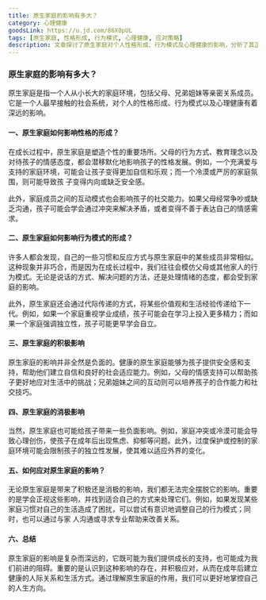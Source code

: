 ```yaml
---
title: 原生家庭的影响有多大？
category: 心理健康
goodsLink: https://u.jd.com/86X0pUL
tags: [原生家庭, 性格形成, 行为模式, 心理健康, 应对策略]
description: 文章探讨了原生家庭对个人性格形成、行为模式及心理健康的影响，分析了其正面与负面影响，并提供了应对策略，强调认识并积极处理原生家庭影响的重要性，以建立健康的人际关系和生活方式。
---
```

### 原生家庭的影响有多大？

原生家庭是指一个人从小长大的家庭环境，包括父母、兄弟姐妹等亲密关系成员。它是一个人最早接触的社会系统，对个人的性格形成、行为模式以及心理健康有着深远的影响。

#### 一、原生家庭如何影响性格的形成？

在成长过程中，原生家庭是塑造个性的重要场所。父母的行为方式、教育理念以及对待孩子的情感态度，都会潜移默化地影响孩子的性格发展。例如，一个充满爱与支持的家庭环境，可能会让孩子变得更加自信和乐观；而一个冷漠或严厉的家庭氛围，则可能导致孩
子变得内向或缺乏安全感。

此外，家庭成员之间的互动模式也会影响孩子的社交能力。如果父母经常争吵或缺乏沟通，孩子可能会学会通过冲突来解决矛盾，或者变得不善于表达自己的情感需求。

#### 二、原生家庭如何影响行为模式的形成？

许多人都会发现，自己的一些习惯和反应方式与原生家庭中的某些成员非常相似。这种现象并非巧合，而是因为在成长过程中，我们往往会模仿父母或其他家人的行为模式。无论是说话的方式、解决问题的方法，还是处理情绪的态度，都会受到家庭的影响。

此外，原生家庭还会通过代际传递的方式，将某些价值观和生活经验传递给下一代。例如，如果一个家庭重视学业成绩，孩子可能会在学习上投入更多精力；而如果一个家庭强调独立性，孩子可能更早学会自立。

#### 三、原生家庭的积极影响

原生家庭的影响并非全然是负面的。健康的原生家庭能够为孩子提供安全感和支持，帮助他们建立自信和良好的社会适应能力。例如，父母的情感支持可以帮助孩子更好地应对生活中的挑战；兄弟姐妹之间的互动则可以培养孩子的合作能力和社交技巧。

#### 四、原生家庭的消极影响

当然，原生家庭也可能给孩子带来一些负面影响。例如，家庭冲突或冷漠可能会导致心理创伤，使孩子在成年后出现焦虑、抑郁等问题。此外，过度保护或控制的家庭环境可能会限制孩子的独立性发展，使其难以适应外界的变化。

#### 五、如何应对原生家庭的影响？

无论原生家庭是带来了积极还是消极的影响，我们都无法完全摆脱它的影响。重要的是学会正视这些影响，并找到适合自己的方式来处理它们。例如，如果发现某些家庭习惯对自己的生活造成了困扰，可以尝试有意识地调整自己的行为模式；同时，也可以通过与家
人沟通或寻求专业帮助来改善关系。

#### 六、总结

原生家庭的影响是复杂而深远的，它既可能为我们提供成长的支持，也可能成为我们前进的阻碍。重要的是认识到这种影响的存在，并积极应对，从而在成年后建立健康的人际关系和生活方式。通过理解原生家庭的作用，我们可以更好地掌控自己的人生方向。